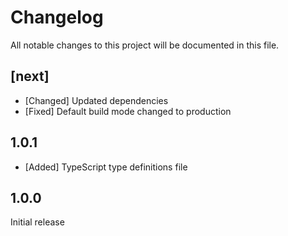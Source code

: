 # Changelog
All notable changes to this project will be documented in this file.

## [next]

* [Changed] Updated dependencies
* [Fixed] Default build mode changed to production

## 1.0.1

* [Added] TypeScript type definitions file

## 1.0.0

Initial release
